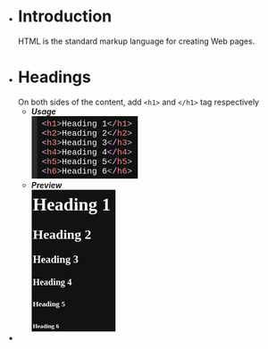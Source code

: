 - # Introduction
  HTML is the standard markup language for creating Web pages.
- # Headings
  On both sides of the content, add `<h1>` and `</h1>` tag respectively
  * ***Usage***  
  ![image.png](../assets/image_1666578171769_0.png)
  * ***Preview***  
  ![image.png](../assets/image_1666578214918_0.png)
-